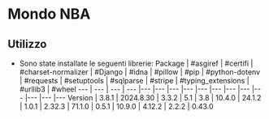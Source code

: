 # Mondo NBA
## Utilizzo
- Sono state installate le seguenti librerie:
Package | #asgiref | #certifi | #charset-normalizer | #Django | #idna | #pillow | #pip | #python-dotenv | #requests | #setuptools | #sqlparse | #stripe | #typing_extensions | #urllib3 | #wheel
--- | --- | --- | --- |--- |--- |--- |--- |--- |--- |--- |--- |--- |--- |--- |---
Version | 3.8.1 | 2024.8.30 |  3.3.2 | 5.1 | 3.8 | 10.4.0 | 24.1.2 | 1.0.1 | 2.32.3 | 71.1.0 | 0.5.1 | 10.9.0 | 4.12.2 | 2.2.2 | 0.43.0

            
            

           
               
             
                
      
           
         
           
             
  
            
              

